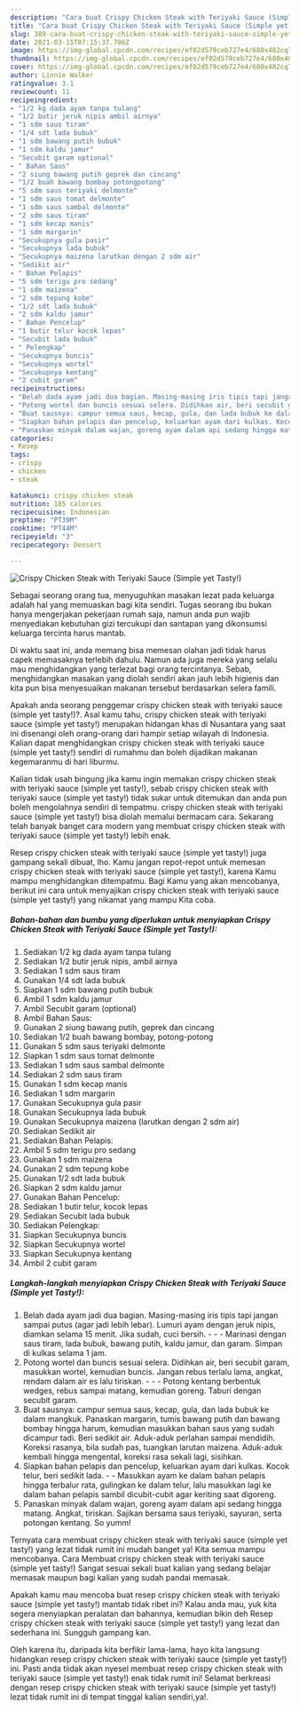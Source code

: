 ```yaml
---
description: "Cara buat Crispy Chicken Steak with Teriyaki Sauce (Simple yet Tasty!) yang enak dan Mudah Dibuat"
title: "Cara buat Crispy Chicken Steak with Teriyaki Sauce (Simple yet Tasty!) yang enak dan Mudah Dibuat"
slug: 389-cara-buat-crispy-chicken-steak-with-teriyaki-sauce-simple-yet-tasty-yang-enak-dan-mudah-dibuat
date: 2021-03-15T07:15:37.706Z
image: https://img-global.cpcdn.com/recipes/ef02d579ceb727e4/680x482cq70/crispy-chicken-steak-with-teriyaki-sauce-simple-yet-tasty-foto-resep-utama.jpg
thumbnail: https://img-global.cpcdn.com/recipes/ef02d579ceb727e4/680x482cq70/crispy-chicken-steak-with-teriyaki-sauce-simple-yet-tasty-foto-resep-utama.jpg
cover: https://img-global.cpcdn.com/recipes/ef02d579ceb727e4/680x482cq70/crispy-chicken-steak-with-teriyaki-sauce-simple-yet-tasty-foto-resep-utama.jpg
author: Linnie Walker
ratingvalue: 3.1
reviewcount: 11
recipeingredient:
- "1/2 kg dada ayam tanpa tulang"
- "1/2 butir jeruk nipis ambil airnya"
- "1 sdm saus tiram"
- "1/4 sdt lada bubuk"
- "1 sdm bawang putih bubuk"
- "1 sdm kaldu jamur"
- "Secubit garam optional"
- " Bahan Saus"
- "2 siung bawang putih geprek dan cincang"
- "1/2 buah bawang bombay potongpotong"
- "5 sdm saus teriyaki delmonte"
- "1 sdm saus tomat delmonte"
- "1 sdm saus sambal delmonte"
- "2 sdm saus tiram"
- "1 sdm kecap manis"
- "1 sdm margarin"
- "Secukupnya gula pasir"
- "Secukupnya lada bubuk"
- "Secukupnya maizena larutkan dengan 2 sdm air"
- "Sedikit air"
- " Bahan Pelapis"
- "5 sdm terigu pro sedang"
- "1 sdm maizena"
- "2 sdm tepung kobe"
- "1/2 sdt lada bubuk"
- "2 sdm kaldu jamur"
- " Bahan Pencelup"
- "1 butir telur kocok lepas"
- "Secubit lada bubuk"
- " Pelengkap"
- "Secukupnya buncis"
- "Secukupnya wortel"
- "Secukupnya kentang"
- "2 cubit garam"
recipeinstructions:
- "Belah dada ayam jadi dua bagian. Masing-masing iris tipis tapi jangan sampai putus (agar jadi lebih lebar). Lumuri ayam dengan jeruk nipis, diamkan selama 15 menit. Jika sudah, cuci bersih.  - Marinasi dengan saus tiram, lada bubuk, bawang putih, kaldu jamur, dan garam. Simpan di kulkas selama 1 jam."
- "Potong wortel dan buncis sesuai selera. Didihkan air, beri secubit garam, masukkan wortel, kemudian buncis. Jangan rebus terlalu lama, angkat, rendam dalam air es lalu tiriskan.  - Potong kentang berbentuk wedges, rebus sampai matang, kemudian goreng. Taburi dengan secubit garam."
- "Buat sausnya: campur semua saus, kecap, gula, dan lada bubuk ke dalam mangkuk. Panaskan margarin, tumis bawang putih dan bawang bombay hingga harum, kemudian masukkan bahan saus yang sudah dicampur tadi. Beri sedikit air. Aduk-aduk perlahan sampai mendidih. Koreksi rasanya, bila sudah pas, tuangkan larutan maizena. Aduk-aduk kembali hingga mengental, koreksi rasa sekali lagi, sisihkan."
- "Siapkan bahan pelapis dan pencelup, keluarkan ayam dari kulkas. Kocok telur, beri sedikit lada. - Masukkan ayam ke dalam bahan pelapis hingga terbalur rata, gulingkan ke dalam telur, lalu masukkan lagi ke dalam bahan pelapis sambil dicubit-cubit agar keriting saat digoreng."
- "Panaskan minyak dalam wajan, goreng ayam dalam api sedang hingga matang. Angkat, tiriskan. Sajikan bersama saus teriyaki, sayuran, serta potongan kentang. So yumm!"
categories:
- Resep
tags:
- crispy
- chicken
- steak

katakunci: crispy chicken steak 
nutrition: 185 calories
recipecuisine: Indonesian
preptime: "PT39M"
cooktime: "PT44M"
recipeyield: "3"
recipecategory: Dessert

---
```



![Crispy Chicken Steak with Teriyaki Sauce (Simple yet Tasty!)](https://img-global.cpcdn.com/recipes/ef02d579ceb727e4/680x482cq70/crispy-chicken-steak-with-teriyaki-sauce-simple-yet-tasty-foto-resep-utama.jpg)

Sebagai seorang orang tua, menyuguhkan masakan lezat pada keluarga adalah hal yang memuaskan bagi kita sendiri. Tugas seorang ibu bukan hanya mengerjakan pekerjaan rumah saja, namun anda pun wajib menyediakan kebutuhan gizi tercukupi dan santapan yang dikonsumsi keluarga tercinta harus mantab.

Di waktu  saat ini, anda memang bisa memesan olahan jadi tidak harus capek memasaknya terlebih dahulu. Namun ada juga mereka yang selalu mau menghidangkan yang terlezat bagi orang tercintanya. Sebab, menghidangkan masakan yang diolah sendiri akan jauh lebih higienis dan kita pun bisa menyesuaikan makanan tersebut berdasarkan selera famili. 



Apakah anda seorang penggemar crispy chicken steak with teriyaki sauce (simple yet tasty!)?. Asal kamu tahu, crispy chicken steak with teriyaki sauce (simple yet tasty!) merupakan hidangan khas di Nusantara yang saat ini disenangi oleh orang-orang dari hampir setiap wilayah di Indonesia. Kalian dapat menghidangkan crispy chicken steak with teriyaki sauce (simple yet tasty!) sendiri di rumahmu dan boleh dijadikan makanan kegemaranmu di hari liburmu.

Kalian tidak usah bingung jika kamu ingin memakan crispy chicken steak with teriyaki sauce (simple yet tasty!), sebab crispy chicken steak with teriyaki sauce (simple yet tasty!) tidak sukar untuk ditemukan dan anda pun boleh mengolahnya sendiri di tempatmu. crispy chicken steak with teriyaki sauce (simple yet tasty!) bisa diolah memalui bermacam cara. Sekarang telah banyak banget cara modern yang membuat crispy chicken steak with teriyaki sauce (simple yet tasty!) lebih enak.

Resep crispy chicken steak with teriyaki sauce (simple yet tasty!) juga gampang sekali dibuat, lho. Kamu jangan repot-repot untuk memesan crispy chicken steak with teriyaki sauce (simple yet tasty!), karena Kamu mampu menghidangkan ditempatmu. Bagi Kamu yang akan mencobanya, berikut ini cara untuk menyajikan crispy chicken steak with teriyaki sauce (simple yet tasty!) yang nikamat yang mampu Kita coba.

<!--inarticleads1-->

##### Bahan-bahan dan bumbu yang diperlukan untuk menyiapkan Crispy Chicken Steak with Teriyaki Sauce (Simple yet Tasty!):

1. Sediakan 1/2 kg dada ayam tanpa tulang
1. Sediakan 1/2 butir jeruk nipis, ambil airnya
1. Sediakan 1 sdm saus tiram
1. Gunakan 1/4 sdt lada bubuk
1. Siapkan 1 sdm bawang putih bubuk
1. Ambil 1 sdm kaldu jamur
1. Ambil Secubit garam (optional)
1. Ambil  Bahan Saus:
1. Gunakan 2 siung bawang putih, geprek dan cincang
1. Sediakan 1/2 buah bawang bombay, potong-potong
1. Gunakan 5 sdm saus teriyaki delmonte
1. Siapkan 1 sdm saus tomat delmonte
1. Sediakan 1 sdm saus sambal delmonte
1. Sediakan 2 sdm saus tiram
1. Gunakan 1 sdm kecap manis
1. Sediakan 1 sdm margarin
1. Gunakan Secukupnya gula pasir
1. Gunakan Secukupnya lada bubuk
1. Gunakan Secukupnya maizena (larutkan dengan 2 sdm air)
1. Sediakan Sedikit air
1. Sediakan  Bahan Pelapis:
1. Ambil 5 sdm terigu pro sedang
1. Gunakan 1 sdm maizena
1. Gunakan 2 sdm tepung kobe
1. Gunakan 1/2 sdt lada bubuk
1. Siapkan 2 sdm kaldu jamur
1. Gunakan  Bahan Pencelup:
1. Sediakan 1 butir telur, kocok lepas
1. Sediakan Secubit lada bubuk
1. Sediakan  Pelengkap:
1. Siapkan Secukupnya buncis
1. Siapkan Secukupnya wortel
1. Siapkan Secukupnya kentang
1. Ambil 2 cubit garam




<!--inarticleads2-->

##### Langkah-langkah menyiapkan Crispy Chicken Steak with Teriyaki Sauce (Simple yet Tasty!):

1. Belah dada ayam jadi dua bagian. Masing-masing iris tipis tapi jangan sampai putus (agar jadi lebih lebar). Lumuri ayam dengan jeruk nipis, diamkan selama 15 menit. Jika sudah, cuci bersih. -  - - Marinasi dengan saus tiram, lada bubuk, bawang putih, kaldu jamur, dan garam. Simpan di kulkas selama 1 jam.
1. Potong wortel dan buncis sesuai selera. Didihkan air, beri secubit garam, masukkan wortel, kemudian buncis. Jangan rebus terlalu lama, angkat, rendam dalam air es lalu tiriskan. -  - - Potong kentang berbentuk wedges, rebus sampai matang, kemudian goreng. Taburi dengan secubit garam.
1. Buat sausnya: campur semua saus, kecap, gula, dan lada bubuk ke dalam mangkuk. Panaskan margarin, tumis bawang putih dan bawang bombay hingga harum, kemudian masukkan bahan saus yang sudah dicampur tadi. Beri sedikit air. Aduk-aduk perlahan sampai mendidih. Koreksi rasanya, bila sudah pas, tuangkan larutan maizena. Aduk-aduk kembali hingga mengental, koreksi rasa sekali lagi, sisihkan.
1. Siapkan bahan pelapis dan pencelup, keluarkan ayam dari kulkas. Kocok telur, beri sedikit lada. - - Masukkan ayam ke dalam bahan pelapis hingga terbalur rata, gulingkan ke dalam telur, lalu masukkan lagi ke dalam bahan pelapis sambil dicubit-cubit agar keriting saat digoreng.
1. Panaskan minyak dalam wajan, goreng ayam dalam api sedang hingga matang. Angkat, tiriskan. Sajikan bersama saus teriyaki, sayuran, serta potongan kentang. So yumm!




Ternyata cara membuat crispy chicken steak with teriyaki sauce (simple yet tasty!) yang lezat tidak rumit ini mudah banget ya! Kita semua mampu mencobanya. Cara Membuat crispy chicken steak with teriyaki sauce (simple yet tasty!) Sangat sesuai sekali buat kalian yang sedang belajar memasak maupun bagi kalian yang sudah pandai memasak.

Apakah kamu mau mencoba buat resep crispy chicken steak with teriyaki sauce (simple yet tasty!) mantab tidak ribet ini? Kalau anda mau, yuk kita segera menyiapkan peralatan dan bahannya, kemudian bikin deh Resep crispy chicken steak with teriyaki sauce (simple yet tasty!) yang lezat dan sederhana ini. Sungguh gampang kan. 

Oleh karena itu, daripada kita berfikir lama-lama, hayo kita langsung hidangkan resep crispy chicken steak with teriyaki sauce (simple yet tasty!) ini. Pasti anda tiidak akan nyesel membuat resep crispy chicken steak with teriyaki sauce (simple yet tasty!) enak tidak rumit ini! Selamat berkreasi dengan resep crispy chicken steak with teriyaki sauce (simple yet tasty!) lezat tidak rumit ini di tempat tinggal kalian sendiri,ya!.

